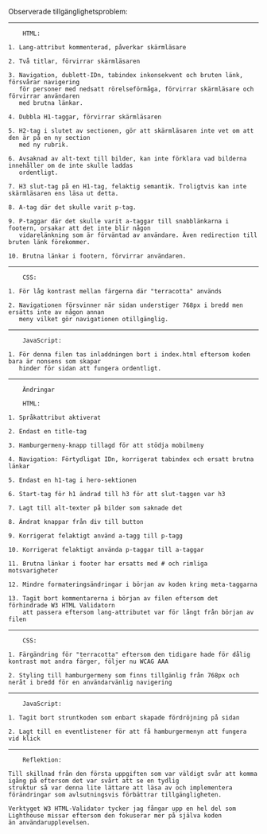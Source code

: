 
Observerade tillgänglighetsproblem:

-------------------
        HTML:

    1. Lang-attribut kommenterad, påverkar skärmläsare
    
    2. Två titlar, förvirrar skärmläsaren

    3. Navigation, dublett-IDn, tabindex inkonsekvent och bruten länk, försvårar navigering
       för personer med nedsatt rörelseförmåga, förvirrar skärmläsare och förvirrar användaren 
       med brutna länkar.

    4. Dubbla H1-taggar, förvirrar skärmläsaren

    5. H2-tag i slutet av sectionen, gör att skärmläsaren inte vet om att den är på en ny section
       med ny rubrik.

    6. Avsaknad av alt-text till bilder, kan inte förklara vad bilderna innehåller om de inte skulle laddas
       ordentligt.

    7. H3 slut-tag på en H1-tag, felaktig semantik. Troligtvis kan inte skärmläsaren ens läsa ut detta.

    8. A-tag där det skulle varit p-tag.

    9. P-taggar där det skulle varit a-taggar till snabblänkarna i footern, orsakar att det inte blir någon
       vidarelänkning som är förväntad av användare. Även redirection till bruten länk förekommer.

    10. Brutna länkar i footern, förvirrar användaren.


-------------------
        CSS:

    1. För låg kontrast mellan färgerna där "terracotta" används

    2. Navigationen försvinner när sidan understiger 768px i bredd men ersätts inte av någon annan
       meny vilket gör navigationen otillgänglig.


-------------------
        JavaScript:

    1. För denna filen tas inladdningen bort i index.html eftersom koden bara är nonsens som skapar
       hinder för sidan att fungera ordentligt.

-------------------
        Ändringar

        HTML:

    1. Språkattribut aktiverat
    
    2. Endast en title-tag

    3. Hamburgermeny-knapp tillagd för att stödja mobilmeny

    4. Navigation: Förtydligat IDn, korrigerat tabindex och ersatt brutna länkar

    5. Endast en h1-tag i hero-sektionen

    6. Start-tag för h1 ändrad till h3 för att slut-taggen var h3

    7. Lagt till alt-texter på bilder som saknade det

    8. Ändrat knappar från div till button

    9. Korrigerat felaktigt använd a-tagg till p-tagg

    10. Korrigerat felaktigt använda p-taggar till a-taggar

    11. Brutna länkar i footer har ersatts med # och rimliga motsvarigheter

    12. Mindre formateringsändringar i början av koden kring meta-taggarna

    13. Tagit bort kommentarerna i början av filen eftersom det förhindrade W3 HTML Validatorn 
        att passera eftersom lang-attributet var för långt från början av filen

-------------------
        CSS:

    1. Färgändring för "terracotta" eftersom den tidigare hade för dålig kontrast mot andra färger, följer nu WCAG AAA

    2. Styling till hamburgermeny som finns tillgänlig från 768px och neråt i bredd för en användarvänlig navigering

-------------------
        JavaScript:

    1. Tagit bort struntkoden som enbart skapade fördröjning på sidan

    2. Lagt till en eventlistener för att få hamburgermenyn att fungera vid klick

-------------------
        Reflektion:

    Till skillnad från den första uppgiften som var väldigt svår att komma igång på eftersom det var svårt att se en tydlig
    struktur så var denna lite lättare att läsa av och implementera förändringar som avlsutningsvis förbättrar tillgängligheten. 

    Verktyget W3 HTML-Validator tycker jag fångar upp en hel del som Lighthouse missar eftersom den fokuserar mer på själva koden
    än användarupplevelsen. 